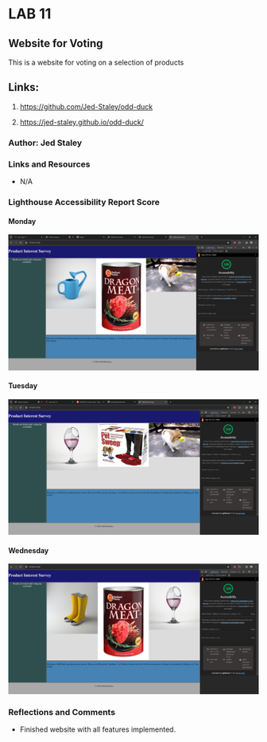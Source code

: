# LAB 11

## Website for Voting

This is a website for voting on a selection of products

## Links:

1. <https://github.com/Jed-Staley/odd-duck>

2. <https://jed-staley.github.io/odd-duck/>

### Author: Jed Staley

### Links and Resources

* N/A
  
### Lighthouse Accessibility Report Score

#### Monday

![Lighthouse Monday](<images/screenshots/Lighthouse Monday.png>)

#### Tuesday

![Lighthouse Tuesday](<images/screenshots/Lighthouse Tuesday.png>)

#### Wednesday

![Lighthouse Wednesday](<images/screenshots/Lighthouse Wednesday.png>)

### Reflections and Comments

* Finished website with all features implemented.
